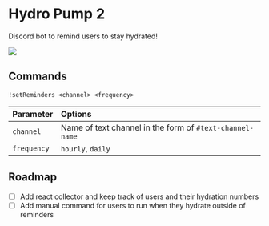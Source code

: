 # Hydro Pump 2
Discord bot to remind users to stay hydrated!

![](https://media.giphy.com/media/nfnF2zVPRemXu/giphy.gif)

## Commands
`!setReminders <channel> <frequency>`

Parameter | Options
:--- | :---
`channel` | Name of text channel in the form of `#text-channel-name`
`frequency` | `hourly`, `daily`

## Roadmap
- [ ] Add react collector and keep track of users and their hydration numbers
- [ ] Add manual command for users to run when they hydrate outside of reminders
